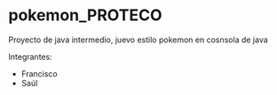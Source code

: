 # pokemon_PROTECO

Proyecto de java intermedio,
juevo estilo pokemon en cosnsola de java

Integrantes:
- Francisco
- Saúl
